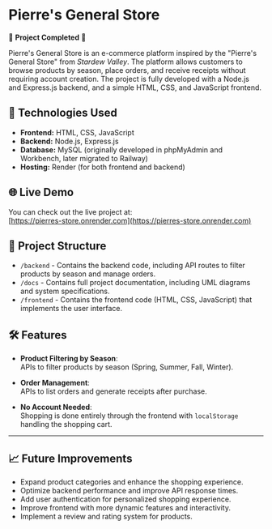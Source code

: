# Pierre's General Store

🚀 **Project Completed** 🚀

Pierre's General Store is an e-commerce platform inspired by the "Pierre's General Store" from *Stardew Valley*. The platform allows customers to browse products by season, place orders, and receive receipts without requiring account creation. The project is fully developed with a Node.js and Express.js backend, and a simple HTML, CSS, and JavaScript frontend.

## 📌 Technologies Used

- **Frontend:** HTML, CSS, JavaScript  
- **Backend:** Node.js, Express.js  
- **Database:** MySQL (originally developed in phpMyAdmin and Workbench, later migrated to Railway)  
- **Hosting:** Render (for both frontend and backend)

## 🌐 Live Demo

You can check out the live project at:  
[https://pierres-store.onrender.com](https://pierres-store.onrender.com)

## 📂 Project Structure

- `/backend` - Contains the backend code, including API routes to filter products by season and manage orders.
- `/docs` - Contains full project documentation, including UML diagrams and system specifications.
- `/frontend` - Contains the frontend code (HTML, CSS, JavaScript) that implements the user interface.

## 🛠 Features

- **Product Filtering by Season**:  
  APIs to filter products by season (Spring, Summer, Fall, Winter).
  
- **Order Management**:  
  APIs to list orders and generate receipts after purchase.
  
- **No Account Needed**:  
  Shopping is done entirely through the frontend with `localStorage` handling the shopping cart.

---

## 📈 Future Improvements

- Expand product categories and enhance the shopping experience.
- Optimize backend performance and improve API response times.
- Add user authentication for personalized shopping experience.
- Improve frontend with more dynamic features and interactivity.
- Implement a review and rating system for products.
